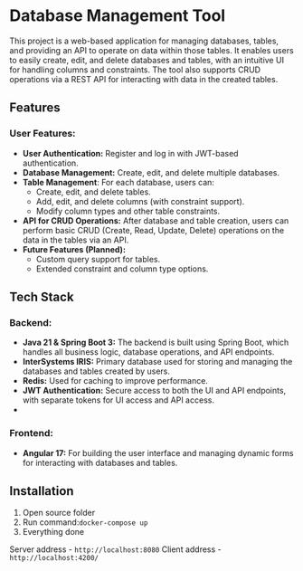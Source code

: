 # Database Management Tool
This project is a web-based application for managing databases, tables, and providing an API to operate on data within those tables. It enables users to easily create, edit, and delete databases and tables, with an intuitive UI for handling columns and constraints. The tool also supports CRUD operations via a REST API for interacting with data in the created tables.

## Features
### User Features:
- **User Authentication:** Register and log in with JWT-based authentication.
- **Database Management:** Create, edit, and delete multiple databases.
- **Table Management**: For each database, users can:
  - Create, edit, and delete tables.
  - Add, edit, and delete columns (with constraint support).
  - Modify column types and other table constraints.
- **API for CRUD Operations:** After database and table creation, users can perform basic CRUD (Create, Read, Update, Delete) operations on the data in the tables via an API.
- **Future Features (Planned):**
  - Custom query support for tables.
  - Extended constraint and column type options.

## Tech Stack

### Backend:
- **Java 21 & Spring Boot 3:** The backend is built using Spring Boot, which handles all business logic, database operations, and API endpoints.
- **InterSystems IRIS:** Primary database used for storing and managing the databases and tables created by users.
- **Redis:** Used for caching to improve performance.
- **JWT Authentication:** Secure access to both the UI and API endpoints, with separate tokens for UI access and API access.
- 
### Frontend:
- **Angular 17:** For building the user interface and managing dynamic forms for interacting with databases and tables.

## Installation

1. Open source folder
2. Run command:`docker-compose up`
3. Everything done

Server address - `http://localhost:8080`
Client address - `http://localhost:4200/`
